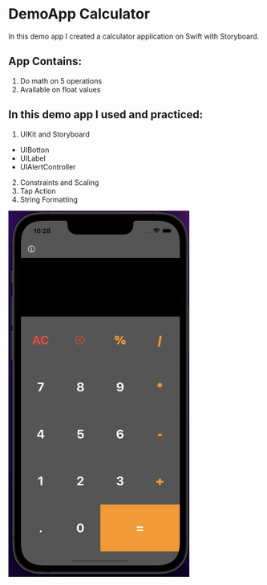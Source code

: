 # DemoApp Calculator

In this demo app I created a calculator application on Swift with Storyboard.

## App Contains:
1. Do math on 5 operations
2. Available on float values

## In this demo app I used and practiced:
1. UIKit and Storyboard
  * UIBotton
  * UILabel
  * UIAlertController
2. Constraints and Scaling
3. Tap Action
4. String Formatting

![alt text](https://github.com/ekenozlu/DemoAppCalculator/blob/main/appscreen.png "App Screen")



